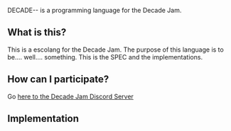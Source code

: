 DECADE-- is a programming language for the Decade Jam.

## What is this?
This is a escolang for the Decade Jam. The purpose of this language is to be.... well.... something. 
This is the SPEC and the implementations.

## How can I participate?
Go [here to the Decade Jam Discord Server](https://discord.gg/BrzHv3bYPV) 

## Implementation


